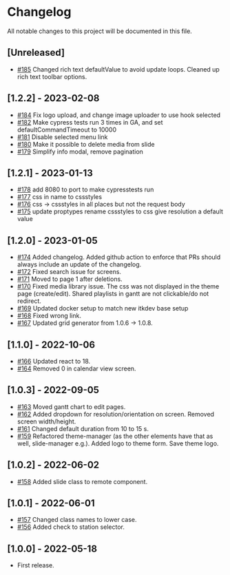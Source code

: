 # Changelog

All notable changes to this project will be documented in this file.

## [Unreleased]

- [#185](https://github.com/os2display/display-admin-client/pull/185)
Changed rich text defaultValue to avoid update loops.
Cleaned up rich text toolbar options.

## [1.2.2] - 2023-02-08

- [#184](https://github.com/os2display/display-admin-client/pull/184)
Fix logo upload, and change image uploader to use hook selected
- [#182](https://github.com/os2display/display-admin-client/pull/182)
Make cypress tests run 3 times in GA, and set defaultCommandTimeout to 10000 
- [#181](https://github.com/os2display/display-admin-client/pull/181)
Disable selected menu link
- [#180](https://github.com/os2display/display-admin-client/pull/180)
Make it possible to delete media from slide
- [#179](https://github.com/os2display/display-admin-client/pull/179)
Simplify info modal, remove pagination

## [1.2.1] - 2023-01-13

- [#178](https://github.com/os2display/display-admin-client/pull/178)
add 8080 to port to make cypresstests run
- [#177](https://github.com/os2display/display-admin-client/pull/177)
css in name to cssstyles
- [#176](https://github.com/os2display/display-admin-client/pull/176)
css -> cssstyles in all places but not the request body
- [#175](https://github.com/os2display/display-admin-client/pull/175)
update proptypes
rename cssstyles to css
give resolution a default value

## [1.2.0] - 2023-01-05

- [#174](https://github.com/os2display/display-admin-client/pull/174)
Added changelog.
Added github action to enforce that PRs should always include an update of the changelog.
- [#172](https://github.com/os2display/display-admin-client/pull/172)
Fixed search issue for screens.
- [#171](https://github.com/os2display/display-admin-client/pull/171)
Moved to page 1 after deletions.
- [#170](https://github.com/os2display/display-admin-client/pull/170)
Fixed media library issue.
The css was not displayed in the theme page (create/edit).
Shared playlists in gantt are not clickable/do not redirect.
- [#169](https://github.com/os2display/display-admin-client/pull/169)
Updated docker setup to match new itkdev base setup
- [#168](https://github.com/os2display/display-admin-client/pull/168)
Fixed wrong link.
- [#167](https://github.com/os2display/display-admin-client/pull/167)
Updated grid generator from 1.0.6 -> 1.0.8.

## [1.1.0] - 2022-10-06

- [#166](https://github.com/os2display/display-admin-client/pull/166)
Updated react to 18.
- [#164](https://github.com/os2display/display-admin-client/pull/164)
Removed 0 in calendar view screen.

## [1.0.3] - 2022-09-05

- [#163](https://github.com/os2display/display-admin-client/pull/163)
Moved gantt chart to edit pages.
- [#162](https://github.com/os2display/display-admin-client/pull/162)
Added dropdown for resolution/orientation on screen.
Removed screen width/height.
- [#161](https://github.com/os2display/display-admin-client/pull/161)
Changed default duration from 10 to 15 s.
- [#159](https://github.com/os2display/display-admin-client/pull/159)
Refactored theme-manager (as the other elements have that as well, slide-manager e.g.).
Added logo to theme form.
Save theme logo.

## [1.0.2] - 2022-06-02

- [#158](https://github.com/os2display/display-admin-client/pull/158)
Added slide class to remote component.

## [1.0.1] - 2022-06-01

- [#157](https://github.com/os2display/display-admin-client/pull/157)
Changed class names to lower case.
- [#156](https://github.com/os2display/display-admin-client/pull/156)
Added check to station selector.

## [1.0.0] - 2022-05-18

- First release.
